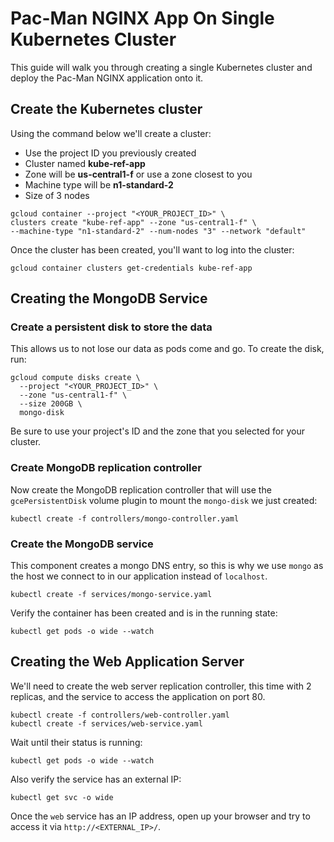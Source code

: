 # Pac-Man NGINX App On Single Kubernetes Cluster

This guide will walk you through creating a single Kubernetes cluster and deploy the Pac-Man NGINX application onto it.

## Create the Kubernetes cluster

Using the command below we'll create a cluster:

- Use the project ID you previously created
- Cluster named **kube-ref-app**
- Zone will be **us-central1-f** or use a zone closest to you
- Machine type will be **n1-standard-2**
- Size of 3 nodes

```
gcloud container --project "<YOUR_PROJECT_ID>" \
clusters create "kube-ref-app" --zone "us-central1-f" \
--machine-type "n1-standard-2" --num-nodes "3" --network "default"
```

Once the cluster has been created, you'll want to log into the cluster:

```
gcloud container clusters get-credentials kube-ref-app
```

## Creating the MongoDB Service

### Create a persistent disk to store the data

This allows us to not lose our data as pods come and go. To create the disk, run:

```
gcloud compute disks create \
  --project "<YOUR_PROJECT_ID>" \
  --zone "us-central1-f" \
  --size 200GB \
  mongo-disk
```

Be sure to use your project's ID and the zone that you selected for your cluster.

### Create MongoDB replication controller

Now create the  MongoDB replication controller that will use the `gcePersistentDisk` volume plugin to mount
the `mongo-disk` we just created:

```
kubectl create -f controllers/mongo-controller.yaml
```

### Create the MongoDB service

This component creates a mongo DNS entry, so this is why we use `mongo` as the host we connect to in our application instead of `localhost`.

```
kubectl create -f services/mongo-service.yaml
```

Verify the container has been created and is in the running state:

```
kubectl get pods -o wide --watch
```

## Creating the Web Application Server

We'll need to create the web server replication controller, this time with 2 replicas, and the service to access the application on port 80.

```
kubectl create -f controllers/web-controller.yaml
kubectl create -f services/web-service.yaml
```

Wait until their status is running:

```
kubectl get pods -o wide --watch
```

Also verify the service has an external IP:

```
kubectl get svc -o wide
```

Once the `web` service has an IP address, open up your browser and try to access it via `http://<EXTERNAL_IP>/`.
